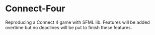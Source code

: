 # Connect-Four
Reproducing a Connect 4 game with SFML lib. Features will be added overtime but no deadlines will be put to finish these features.
